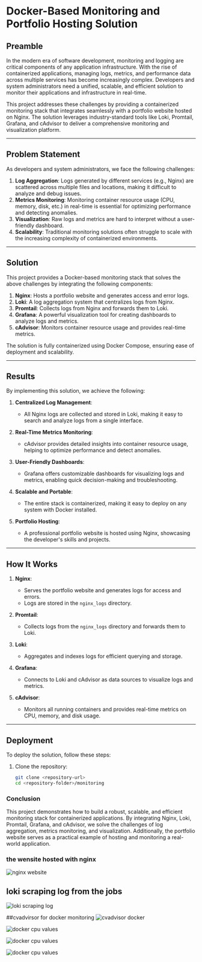 # Docker-Based Monitoring and Portfolio Hosting Solution

## Preamble

In the modern era of software development, monitoring and logging are critical components of any application infrastructure. With the rise of containerized applications, managing logs, metrics, and performance data across multiple services has become increasingly complex. Developers and system administrators need a unified, scalable, and efficient solution to monitor their applications and infrastructure in real-time.

This project addresses these challenges by providing a containerized monitoring stack that integrates seamlessly with a portfolio website hosted on Nginx. The solution leverages industry-standard tools like Loki, Promtail, Grafana, and cAdvisor to deliver a comprehensive monitoring and visualization platform.

---

## Problem Statement

As developers and system administrators, we face the following challenges:

1. **Log Aggregation**: Logs generated by different services (e.g., Nginx) are scattered across multiple files and locations, making it difficult to analyze and debug issues.
2. **Metrics Monitoring**: Monitoring container resource usage (CPU, memory, disk, etc.) in real-time is essential for optimizing performance and detecting anomalies.
3. **Visualization**: Raw logs and metrics are hard to interpret without a user-friendly dashboard.
4. **Scalability**: Traditional monitoring solutions often struggle to scale with the increasing complexity of containerized environments.

---

## Solution

This project provides a Docker-based monitoring stack that solves the above challenges by integrating the following components:

1. **Nginx**: Hosts a portfolio website and generates access and error logs.
2. **Loki**: A log aggregation system that centralizes logs from Nginx.
3. **Promtail**: Collects logs from Nginx and forwards them to Loki.
4. **Grafana**: A powerful visualization tool for creating dashboards to analyze logs and metrics.
5. **cAdvisor**: Monitors container resource usage and provides real-time metrics.

The solution is fully containerized using Docker Compose, ensuring ease of deployment and scalability.

---

## Results

By implementing this solution, we achieve the following:

1. **Centralized Log Management**:
   - All Nginx logs are collected and stored in Loki, making it easy to search and analyze logs from a single interface.

2. **Real-Time Metrics Monitoring**:
   - cAdvisor provides detailed insights into container resource usage, helping to optimize performance and detect anomalies.

3. **User-Friendly Dashboards**:
   - Grafana offers customizable dashboards for visualizing logs and metrics, enabling quick decision-making and troubleshooting.

4. **Scalable and Portable**:
   - The entire stack is containerized, making it easy to deploy on any system with Docker installed.

5. **Portfolio Hosting**:
   - A professional portfolio website is hosted using Nginx, showcasing the developer's skills and projects.

---

## How It Works

1. **Nginx**:
   - Serves the portfolio website and generates logs for access and errors.
   - Logs are stored in the `nginx_logs` directory.

2. **Promtail**:
   - Collects logs from the `nginx_logs` directory and forwards them to Loki.

3. **Loki**:
   - Aggregates and indexes logs for efficient querying and storage.

4. **Grafana**:
   - Connects to Loki and cAdvisor as data sources to visualize logs and metrics.

5. **cAdvisor**:
   - Monitors all running containers and provides real-time metrics on CPU, memory, and disk usage.

---

## Deployment

To deploy the solution, follow these steps:

1. Clone the repository:
   ```bash
   git clone <repository-url>
   cd <repository-folder>/monitoring

### Conclusion
This project demonstrates how to build a robust, scalable, and efficient monitoring stack for containerized applications. By integrating Nginx, Loki, Promtail, Grafana, and cAdvisor, we solve the challenges of log aggregation, metrics monitoring, and visualization. Additionally, the portfolio website serves as a practical example of hosting and monitoring a real-world application.

### the wensite hosted with nginx 
![nginx website](https://github.com/rukevweubio/-Docker-Swarm-Loki-Promtail-Grafana-PostgreSQL-Nginx-and-cAdvisor-/blob/main/picture/Screenshot%20(558).png)
## loki scraping log from the jobs
![loki scraping log ](https://github.com/rukevweubio/-Docker-Swarm-Loki-Promtail-Grafana-PostgreSQL-Nginx-and-cAdvisor-/blob/main/picture/Screenshot%20(531).png)

##cvadvirsor for docker monitoring 
![cvadvisor docker ](https://github.com/rukevweubio/-Docker-Swarm-Loki-Promtail-Grafana-PostgreSQL-Nginx-and-cAdvisor-/blob/main/picture/Screenshot%20(518).png)

![docker cpu values](https://github.com/rukevweubio/-Docker-Swarm-Loki-Promtail-Grafana-PostgreSQL-Nginx-and-cAdvisor-/blob/main/picture/Screenshot%20(520).png )


![docker cpu values](https://github.com/rukevweubio/-Docker-Swarm-Loki-Promtail-Grafana-PostgreSQL-Nginx-and-cAdvisor-/blob/main/picture/Screenshot%20(532).png )

![docker cpu values](https://github.com/rukevweubio/-Docker-Swarm-Loki-Promtail-Grafana-PostgreSQL-Nginx-and-cAdvisor-/blob/main/picture/Screenshot%20(559).png )
